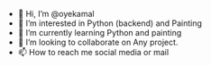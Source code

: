 - 👋 Hi, I’m @oyekamal
- 👀 I’m interested in Python (backend) and Painting
- 🌱 I’m currently learning Python and painting
- 💞️ I’m looking to collaborate on Any project.
- 📫 How to reach me social media or mail

<!---
oyekamal/oyekamal is a ✨ special ✨ repository because its `README.md` (this file) appears on your GitHub profile.
You can click the Preview link to take a look at your changes.
--->
